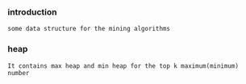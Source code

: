 ### introduction
    some data structure for the mining algorithms
### heap
    It contains max heap and min heap for the top k maximum(minimum) number
